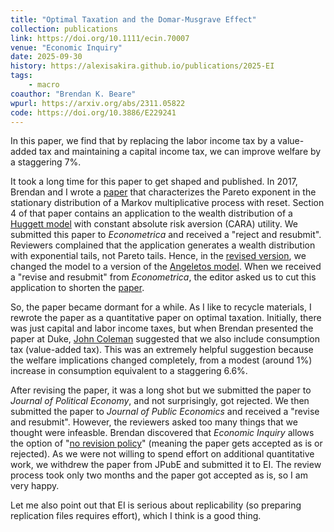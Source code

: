 ```yaml
---
title: "Optimal Taxation and the Domar-Musgrave Effect"
collection: publications
link: https://doi.org/10.1111/ecin.70007
venue: "Economic Inquiry"
date: 2025-09-30
history: https://alexisakira.github.io/publications/2025-EI
tags:
    - macro
coauthor: "Brendan K. Beare"
wpurl: https://arxiv.org/abs/2311.05822
code: https://doi.org/10.3886/E229241
---
```


In this paper, we find that by replacing the labor income tax by a value-added tax and maintaining a capital income tax, we can improve welfare by a staggering 7\%.

It took a long time for this paper to get shaped and published. In 2017, Brendan and I wrote a [paper](https://arxiv.org/abs/1712.01431v1) that characterizes the Pareto exponent in the stationary distribution of a Markov multiplicative process with reset. Section 4 of that paper contains an application to the wealth distribution of a [Huggett model](https://doi.org/10.1016/0165-1889(93)90024-M) with constant absolute risk aversion (CARA) utility. We submitted this paper to *Econometrica* and received a "reject and resubmit". Reviewers complained that the application generates a wealth distribution with exponential tails, not Pareto tails. Hence, in the [revised version](https://arxiv.org/abs/1712.01431v3), we changed the model to a version of the [Angeletos model](https://doi.org/10.1016/j.red.2006.11.001). When we received a "revise and resubmit" from *Econometrica*, the editor asked us to cut this application to shorten the [paper](https://doi.org/10.3982/ECTA17984).

So, the paper became dormant for a while. As I like to recycle materials, I rewrote the paper as a quantitative paper on optimal taxation. Initially, there was just capital and labor income taxes, but when Brendan presented the paper at Duke, [John Coleman](https://people.duke.edu/~coleman/web/) suggested that we also include consumption tax (value-added tax). This was an extremely helpful suggestion because the welfare implications changed completely, from a modest (around 1%) increase in consumption equivalent to a staggering 6.6%.

After revising the paper, it was a long shot but we submitted the paper to *Journal of Political Economy*, and not surprisingly, got rejected. We then submitted the paper to *Journal of Public Economics* and received a "revise and resubmit". However, the reviewers asked too many things that we thought were infeasble. Brendan discovered that *Economic Inquiry* allows the option of "[no revision policy](https://www.weai.org/ei-no-revisions-policy)" (meaning the paper gets accepted as is or rejected). As we were not willing to spend effort on additional quantitative work, we withdrew the paper from JPubE and submitted it to EI. The review process took only two months and the paper got accepted as is, so I am very happy.

Let me also point out that EI is serious about replicability (so preparing replication files requires effort), which I think is a good thing.